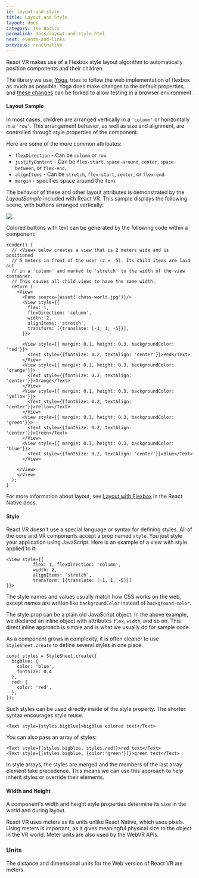 ```yaml
---
id: layout-and-style
title: Layout and Style
layout: docs
category: The Basics
permalink: docs/layout-and-style.html
next: events-and-links
previous: reactnative
---
```


React VR makes use of a Flexbox style layout algorithm to automatically position components and their children.

The library we use, [Yoga](https://github.com/facebook/yoga), tries to follow the web implementation of flexbox as much as possible. Yoga does make changes to the default properties, and [these changes](http://jsfiddle.net/vjeux/y11txxv9/) can be forked to allow testing in a browser environment.

#### Layout Sample

In most cases, children are arranged vertically in a `'column'` or horizontally in a `'row'`. This arrangement behavior, as well as size and alignment, are controlled through style properties of the component.

Here are some of the more common attributes:

* `flexDirection` - Can be `column` or `row`.
* `justifyContent` - Can be `flex-start`, `space-around`, `center`, `space-between`, or `flex-end`.
* `alignItems` - Can be `stretch`, `flex-start`, `center`, or `flex-end`.
* `margin` - specifies space around the item.

The behavior of these and other layout attributes is demonstrated by the *LayoutSample* included
with React VR. This sample displays the following scene, with buttons arranged vertically:

![](img/layoutsample.jpg)

Colored buttons with text can be generated by the following code within a component:

```
render() {
  // <View> below creates a view that is 2 meters wide and is positioned
  // 5 meters in front of the user (z = -5). Its child items are laid out
  // in a 'column' and marked to 'stretch' to the width of the view container.
  // This causes all child views to have the same width.
  return (
    <View>
      <Pano source={asset('chess-world.jpg')}/>
      <View style={{
        flex: 1,
        flexDirection: 'column',
        width: 2,
        alignItems: 'stretch',
        transform: [{translate: [-1, 1, -5]}],
      }}>

      <View style={{ margin: 0.1, height: 0.3, backgroundColor: 'red'}}>
        <Text style={{fontSize: 0.2, textAlign: 'center'}}>Red</Text>
      </View>
      <View style={{ margin: 0.1, height: 0.3, backgroundColor: 'orange'}}>
        <Text style={{fontSize: 0.2, textAlign: 'center'}}>Orange</Text>
      </View>
      <View style={{ margin: 0.1, height: 0.3, backgroundColor: 'yellow'}}>
        <Text style={{fontSize: 0.2, textAlign: 'center'}}>Yellow</Text>
      </View>
      <View style={{ margin: 0.1, height: 0.3, backgroundColor: 'green'}}>
        <Text style={{fontSize: 0.2, textAlign: 'center'}}>Green</Text>
      </View>
      <View style={{ margin: 0.1, height: 0.3, backgroundColor: 'blue'}}>
        <Text style={{fontSize: 0.2, textAlign: 'center'}}>Blue</Text>
      </View>

    </View>
    </View>
  );
}
```


For more information about layout, see [Layout with Flexbox](https://facebook.github.io/react-native/docs/flexbox.html) in the React Native docs.



#### Style

React VR doesn't use a special language or syntax for defining styles. All of the core and VR components accept a prop named `style`. You just style your application using JavaScript. Here is an example of a view with style applied to it:

```
<View style={{
          flex: 1, flexDirection: 'column',
          width: 2,
          alignItems: 'stretch',
          transform: [{translate: [-1, 1, -5]}]
}}>
```

The style names and values usually match how CSS works on the web, except names are written like `backgroundColor` instead of `background-color`.

The style prop can be a plain old JavaScript object. In the above example, we declared an inline object with attributes `flex`, `width`, and so on.  This direct inline approach is simple and is what we usually do for sample code.

As a component grows in complexity, it is often cleaner to use `StyleSheet.create` to define several styles in one place.

```
const styles = StyleSheet.create({
  bigblue: {
    color: 'blue',
    fontSize: 0.4
  },
  red: {
    color: 'red',
  },
});
```

Such styles can be used directly inside of the style property. The shorter syntax encourages style reuse.

```
<Text style={styles.bigblue}>bigblue colored text</Text>
```

You can also pass an array of styles:

```
<Text style={[styles.bigblue, styles.red]}>red text</Text>
<Text style={[styles.bigblue, {color:'green'}]}>green text</Text>
```

In style arrays, the styles are merged and the members of the last array element take precedence. This means we can use this approach to help inherit styles or override their elements.


#### Width and Height

A component's width and height style properties determine its size in the world and during layout.

React VR uses meters as its units unlike React Native, which uses pixels. Using meters is important, as it gives meaningful physical size to the object in the VR world. Meter units are also used by the WebVR APIs.

### Units

The distance and dimensional units for the Web version of React VR are meters.
